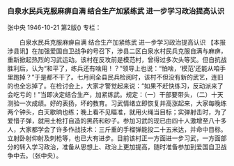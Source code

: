 ### 白泉水民兵克服麻痹自满  结合生产加紧练武  进一步学习政治提高认识
张中央
1946-10-21
第2版()
专栏：

　　白泉水民兵克服麻痹自满
    结合生产加紧练武
    进一步学习政治提高认识
    【本报涉县讯】在加强爱国自卫战争的号召下，涉县二区白泉水村民兵克服自满与麻痹，重新掀起热烈的习武运动。该村在反攻前是模范村，曾得过多次头等奖。但自抗战胜利后，认为“和平了，练兵还有啥用！？”领导上也说：“怕啥，‘模范’还能从咱手里跑掉？”于是都不干了。七月间全县民兵检阅时，该村不但没有新的武艺，连旧的也全忘掉了。在检讨会上，大家才警觉起来说：“如果不赶快练习，反动派来了会吃亏的！”当即决定结合生产，加紧练武。规定：（一）干部要带头，（二）十天测验一次成绩。好的表扬，坏的教育。习武情绪立即恢复并高涨起来，大家每晚练两个钟头，白天歇晌也练；晚上看不见瞄准，就用火绳当目标；实弹射击时，为了爱惜子弹，就用土枪打自造的黑药和砂子。参加习武的现已由四十人激增至八十多人，大家都学会了许多作战技术：三斤重的手榴弹能投二十五米达，并命中目标。立射卧射仰射及刺枪等，也已大有进步。目前该村正一方面进一步习武，一方面部分的转入学习政治，准备从思想上、政治上更加提高，随时准备参加到爱国自卫战争中去。（张中央）。
